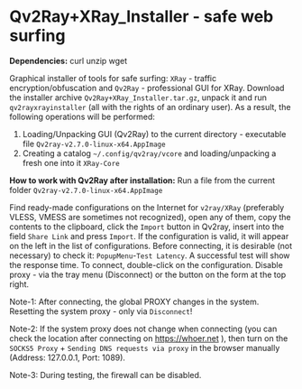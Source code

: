 # Qv2Ray+XRay_Installer - safe web surfing

**Dependencies:** curl unzip wget

Graphical installer of tools for safe surfing: `XRay` - traffic encryption/obfuscation and `Qv2Ray` - professional GUI for XRay. Download the installer archive `Qv2Ray+XRay_Installer.tar.gz`, unpack it and run `qv2rayxrayinstaller` (all with the rights of an ordinary user). As a result, the following operations will be performed:

1. Loading/Unpacking GUI (Qv2Ray) to the current directory - executable file `Qv2ray-v2.7.0-linux-x64.AppImage`
2. Creating a catalog `~/.config/qv2ray/vcore` and loading/unpacking a fresh one into it `XRay-Core`

**How to work with Qv2Ray after installation:**
Run a file from the current folder `Qv2ray-v2.7.0-linux-x64.AppImage`

Find ready-made configurations on the Internet for `v2ray/XRay` (preferably VLESS, VMESS are sometimes not recognized), open any of them, copy the contents to the clipboard, click the `Import` button in Qv2ray, insert into the field `Share Link` and press `Import`. If the configuration is valid, it will appear on the left in the list of configurations. Before connecting, it is desirable (not necessary) to check it: `PopupMenu`-`Test Latency`. A successful test will show the response time. To connect, double-click on the configuration. Disable proxy - via the tray menu (Disconnect) or the button on the form at the top right. 

Note-1: After connecting, the global PROXY changes in the system. Resetting the system proxy - only via `Disconnect`! 

Note-2: If the system proxy does not change when connecting (you can check the location after connecting on https://whoer.net ), then turn on the `SOCKS5 Proxy` + `Sending DNS requests via proxy` in the browser manually (Address: 127.0.0.1, Port: 1089).

Note-3: During testing, the firewall can be disabled.
